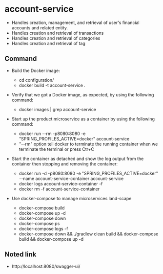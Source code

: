 # account-service
- Handles creation, management, and retrieval of user's financial accounts and related entity.
- Handles creation and retrieval of transactions
- Handles creation and retrieval of categories
- Handles creation and retrieval of tag

## Command
- Build the Docker image:
  - cd configuration/
  - docker build -t account-service .
    
- Verify that we got a Docker image, as expected, by using the following command:
  - docker images | grep account-service  
    
- Start up the product microservice as a container by using the following command:
  - docker run --rm -p8080:8080 -e "SPRING_PROFILES_ACTIVE=docker" account-service
  - "--rm" option tell docker to terminate the running container when we terminate the terminal or press Ctr+C    
  
- Start the container as detached and show the log output from the container then stopping and removing the container:
  - docker run -d -p8080:8080 -e "SPRING_PROFILES_ACTIVE=docker" --name account-service-container account-service
  - docker logs account-service-container -f   
  - docker rm -f account-service-container  

- Use docker-compose to manage microservices land-scape
  - docker-compose build
  - docker-compose up -d
  - docker-compose down
  - docker-compose ps 
  - docker-compose logs -f
  - docker-compose down && ./gradlew clean build && docker-compose build && docker-compose up -d




## Noted link
- http://localhost:8080/swagger-ui/
